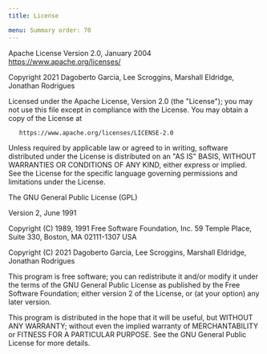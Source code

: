 ```yaml
---
title: License

menu: Summary order: 70
---
```


Apache License Version 2.0, January 2004
https://www.apache.org/licenses/

Copyright 2021 Dagoberto Garcia, Lee Scroggins, Marshall Eldridge, Jonathan Rodrigues

Licensed under the Apache License, Version 2.0 (the "License"); you may not use this file except in
compliance with the License. You may obtain a copy of the License at

       https://www.apache.org/licenses/LICENSE-2.0

Unless required by applicable law or agreed to in writing, software distributed under the License is
distributed on an "AS IS" BASIS, WITHOUT WARRANTIES OR CONDITIONS OF ANY KIND, either express or
implied. See the License for the specific language governing permissions and limitations under the
License.

The GNU General Public License (GPL)

Version 2, June 1991

Copyright (C) 1989, 1991 Free Software Foundation, Inc. 59 Temple Place, Suite 330, Boston, MA
02111-1307 USA

Copyright (C) 2021 Dagoberto Garcia, Lee Scroggins, Marshall Eldridge, Jonathan Rodrigues

This program is free software; you can redistribute it and/or modify it under the terms of the GNU
General Public License as published by the Free Software Foundation; either version 2 of the
License, or (at your option) any later version.

This program is distributed in the hope that it will be useful, but WITHOUT ANY WARRANTY; without
even the implied warranty of MERCHANTABILITY or FITNESS FOR A PARTICULAR PURPOSE. See the GNU
General Public License for more details.


